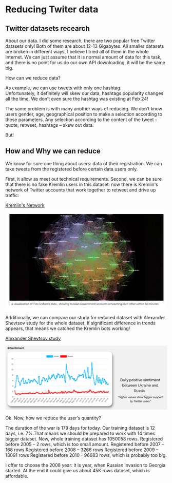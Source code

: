 # Reducing Twiter data

## Twitter datasets recearch

About our data. I did some research, there are two popular free Twitter datasets only! Both of them are about 12-13 Gigabytes. All smaller datasets are broken in different ways, I believe I tried all of them in the whole Internet. 
We can just assume that it is normal amount of data for this task, and there is no point for us do our own API downloading, it will be the same big.

How can we reduce data?

As example, we can use tweets with only one hashtag.  
Unfortunately, it definitely will skew our data, hashtags popularity changes all the time. We don’t even sure the hashtag was existing at Feb 24!

The same problem is with many another ways of reducing. We don’t know users gender, age, geographical position to make a selection according to these parameters. Any selection according to the content of the tweet - quote, retweet, hashtags – skew out data.


But!

## How and Why we can reduce

We know for sure one thing about users: data of their registration. We can take tweets from the registered before certain data users only. 

First, it allow as meet out technical requirements.
Second, we can be sure that there is no fake Kremlin users in this dataset: now there is Kremlin's network of Twitter accounts that work together to retweet and drive up traffic:  

[Kremlin's Network](https://www.bbc.com/news/technology-60790821)

![img7.png](/Preliminary_Data_Analysis/Twitter/Resources/Images/img7.png)

Additionally, we can compare our study for reduced dataset with Alexander Shevtsov study for the whole dataset. If significant difference in trends  appears, that means we catched the Kremlin bots working!  

[Alexander Shevtsov study](https://alexdrk14.github.io/RussiaUkraineWar/sentiment.html)  

![img8.png](/Preliminary_Data_Analysis/Twitter/Resources/Images/img8.png)

Ok. Now, how we reduce the user’s quantity?


The duration of the war is 179 days for today. Our training dataset is 12 days, i.e. 7%.That means we should be prepared to work with 14 times bigger dataset.
Now, whole training dataset has 1050058 rows.
Registered before 2005 – 2 rows, which is too small amount.
Registered before 2007 – 168 rows
Registered before 2008 – 3266 rows
Registered before 2009 – 18091 rows
Registered before 2010 - 96683 rows, which is probably too big.

I offer to choose the 2008 year: it is year, when Russian invasion to Georgia started.
At the end it could give us about 45K rows dataset, which is affordable.